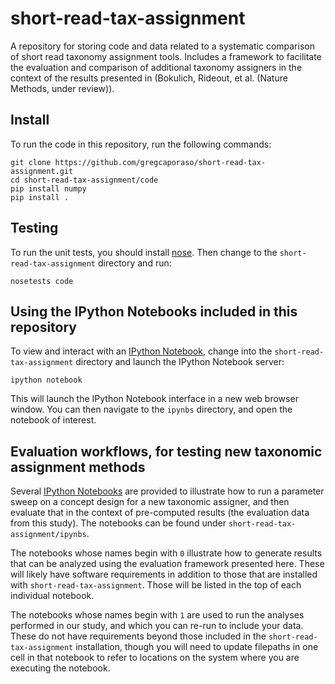 short-read-tax-assignment
=========================

A repository for storing code and data related to a systematic comparison of
short read taxonomy assignment tools. Includes a framework to facilitate the
evaluation and comparison of additional taxonomy assigners in the context of
the results presented in (Bokulich, Rideout, et al. (Nature Methods, under review)).

Install
-------

To run the code in this repository, run the following commands:

    git clone https://github.com/gregcaporaso/short-read-tax-assignment.git
    cd short-read-tax-assignment/code
    pip install numpy
    pip install .

Testing
-------

To run the unit tests, you should install [nose](http://nose.readthedocs.org/en/latest/). Then change to the ```short-read-tax-assignment``` directory and run:

    nosetests code

Using the IPython Notebooks included in this repository
-------------------------------------------------------

To view and interact with an [IPython Notebook](http://ipython.org/notebook.html), change into the ``short-read-tax-assignment`` directory and launch the IPython Notebook server:

    ipython notebook

This will launch the IPython Notebook interface in a new web browser window. You can then navigate to the ``ipynbs`` directory, and open the notebook of interest.

Evaluation workflows, for testing new taxonomic assignment methods
------------------------------------------------------------------

Several [IPython Notebooks](http://ipython.org/notebook.html) are provided to illustrate how to run a parameter sweep on a concept design for a new taxonomic assigner, and then evaluate that in the context of pre-computed results (the evaluation data from this study). The notebooks can be found under ``short-read-tax-assignment/ipynbs``.

The notebooks whose names begin with ``0`` illustrate how to generate results that can be analyzed using the evaluation framework presented here. These will likely have software requirements in addition to those  that are installed with ``short-read-tax-assignment``. Those will be listed in the top of each individual notebook.

The notebooks whose names begin with ``1`` are used to run the analyses performed in our study, and which you can re-run to include your data. These do not have requirements beyond those included in the ``short-read-tax-assignment`` installation, though you will need to update filepaths in one cell in that notebook to refer to locations on the system where you are executing the notebook.
